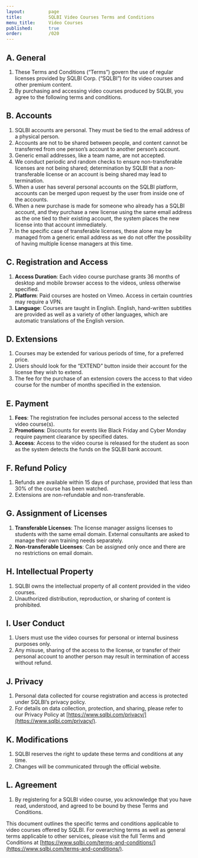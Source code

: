 ```yaml
---
layout:         page
title:          SQLBI Video Courses Terms and Conditions
menu_title:     Video Courses
published:      true
order:          /020
---
```


## A. General
1. These Terms and Conditions (“Terms”) govern the use of regular licenses provided by SQLBI Corp. (“SQLBI”) for its video courses and other premium content.
1. By purchasing and accessing video courses produced by SQLBI, you agree to the following terms and conditions.

## B. Accounts
1. SQLBI accounts are personal. They must be tied to the email address of a physical person.
2. Accounts are not to be shared between people, and content cannot be transferred from one person’s account to another person’s account.
3. Generic email addresses, like a team name, are not accepted.
4. We conduct periodic and random checks to ensure non-transferable licenses are not being shared; determination by SQLBI that a non-transferable license or an account is being shared may lead to termination.
5. When a user has several personal accounts on the SQLBI platform, accounts can be merged upon request by the user from inside one of the accounts.
6. When a new purchase is made for someone who already has a SQLBI account, and they purchase a new license using the same email address as the one tied to their existing account, the system places the new license into that account immediately.
7. In the specific case of transferable licenses, these alone may be managed from a generic email address as we do not offer the possibility of having multiple license managers at this time.

## C. Registration and Access
1. **Access Duration**: Each video course purchase grants 36 months of desktop and mobile browser access to the videos, unless otherwise specified.
2. **Platform**: Paid courses are hosted on Vimeo. Access in certain countries may require a VPN.
3. **Language**: Courses are taught in English. English, hand-written subtitles are provided as well as a variety of other languages, which are automatic translations of the English version.

## D. Extensions
1. Courses may be extended for various periods of time, for a preferred price.
2. Users should look for the “EXTEND” button inside their account for the license they wish to extend.
3. The fee for the purchase of an extension covers the access to that video course for the number of months specified in the extension.

## E. Payment
1. **Fees**: The registration fee includes personal access to the selected video course(s).
2. **Promotions**: Discounts for events like Black Friday and Cyber Monday require payment clearance by specified dates.
3. **Access**: Access to the video course is released for the student as soon as the system detects the funds on the SQLBI bank account.

## F. Refund Policy
1. Refunds are available within 15 days of purchase, provided that less than 30% of the course has been watched.
2. Extensions are non-refundable and non-transferable.

## G. Assignment of Licenses
1. **Transferable Licenses**: The license manager assigns licenses to students with the same email domain. External consultants are asked to manage their own training needs separately.
2. **Non-transferable Licenses**: Can be assigned only once and there are no restrictions on email domain.

## H. Intellectual Property
1. SQLBI owns the intellectual property of all content provided in the video courses.
2. Unauthorized distribution, reproduction, or sharing of content is prohibited.

## I. User Conduct
1. Users must use the video courses for personal or internal business purposes only.
2. Any misuse, sharing of the access to the license, or transfer of their personal account to another person may result in termination of access without refund.

## J. Privacy
1. Personal data collected for course registration and access is protected under SQLBI’s privacy policy.
2. For details on data collection, protection, and sharing, please refer to our Privacy Policy at [https://www.sqlbi.com/privacy/](https://www.sqlbi.com/privacy/).

## K. Modifications
1. SQLBI reserves the right to update these terms and conditions at any time.
2. Changes will be communicated through the official website.

## L. Agreement
1. By registering for a SQLBI video course, you acknowledge that you have read, understood, and agreed to be bound by these Terms and Conditions.

This document outlines the specific terms and conditions applicable to video courses offered by SQLBI. For overarching terms as well as general terms applicable to other services, please visit the full Terms and Conditions at [https://www.sqlbi.com/terms-and-conditions/](https://www.sqlbi.com/terms-and-conditions/).